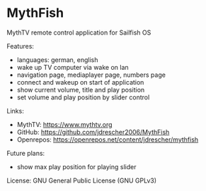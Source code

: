 # MythFish
MythTV remote control application for Sailfish OS

Features:
- languages: german, english
- wake up TV computer via wake on lan
- navigation page, mediaplayer page, numbers page
- connect and wakeup on start of application
- show current volume, title and play position
- set volume and play position by slider control

Links:
- MythTV: https://www.mythtv.org
- GitHub: https://github.com/jdrescher2006/MythFish
- Openrepos: https://openrepos.net/content/jdrescher/mythfish


Future plans:
- show max play position for playing slider

License:
GNU General Public License (GNU GPLv3)
